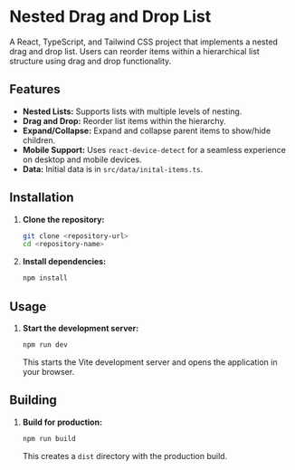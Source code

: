 # Nested Drag and Drop List

A React, TypeScript, and Tailwind CSS project that implements a nested drag and drop list.  Users can reorder items within a hierarchical list structure using drag and drop functionality.

## Features

-   **Nested Lists:** Supports lists with multiple levels of nesting.
-   **Drag and Drop:**  Reorder list items within the hierarchy.
-   **Expand/Collapse:** Expand and collapse parent items to show/hide children.
-   **Mobile Support:** Uses `react-device-detect` for a seamless experience on desktop and mobile devices.
-   **Data:** Initial data is in `src/data/inital-items.ts`.

## Installation

1.  **Clone the repository:**

    ```bash
    git clone <repository-url>
    cd <repository-name>
    ```

2.  **Install dependencies:**

    ```bash
    npm install
    ```

## Usage

1.  **Start the development server:**

    ```bash
    npm run dev
    ```

    This starts the Vite development server and opens the application in your browser.

## Building

1.  **Build for production:**

    ```bash
    npm run build
    ```

    This creates a `dist` directory with the production build.

